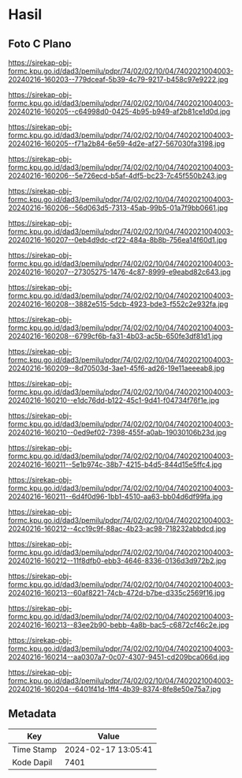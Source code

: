 # Hasil

## Foto C Plano

https://sirekap-obj-formc.kpu.go.id/dad3/pemilu/pdpr/74/02/02/10/04/7402021004003-20240216-160203--779dceaf-5b39-4c79-9217-b458c97e9222.jpg

https://sirekap-obj-formc.kpu.go.id/dad3/pemilu/pdpr/74/02/02/10/04/7402021004003-20240216-160205--c64998d0-0425-4b95-b949-af2b81ce1d0d.jpg

https://sirekap-obj-formc.kpu.go.id/dad3/pemilu/pdpr/74/02/02/10/04/7402021004003-20240216-160205--f71a2b84-6e59-4d2e-af27-567030fa3198.jpg

https://sirekap-obj-formc.kpu.go.id/dad3/pemilu/pdpr/74/02/02/10/04/7402021004003-20240216-160206--5e726ecd-b5af-4df5-bc23-7c45f550b243.jpg

https://sirekap-obj-formc.kpu.go.id/dad3/pemilu/pdpr/74/02/02/10/04/7402021004003-20240216-160206--56d063d5-7313-45ab-99b5-01a7f9bb0661.jpg

https://sirekap-obj-formc.kpu.go.id/dad3/pemilu/pdpr/74/02/02/10/04/7402021004003-20240216-160207--0eb4d9dc-cf22-484a-8b8b-756ea14f60d1.jpg

https://sirekap-obj-formc.kpu.go.id/dad3/pemilu/pdpr/74/02/02/10/04/7402021004003-20240216-160207--27305275-1476-4c87-8999-e9eabd82c643.jpg

https://sirekap-obj-formc.kpu.go.id/dad3/pemilu/pdpr/74/02/02/10/04/7402021004003-20240216-160208--3882e515-5dcb-4923-bde3-f552c2e932fa.jpg

https://sirekap-obj-formc.kpu.go.id/dad3/pemilu/pdpr/74/02/02/10/04/7402021004003-20240216-160208--6799cf6b-fa31-4b03-ac5b-650fe3df81d1.jpg

https://sirekap-obj-formc.kpu.go.id/dad3/pemilu/pdpr/74/02/02/10/04/7402021004003-20240216-160209--8d70503d-3ae1-45f6-ad26-19e11aeeeab8.jpg

https://sirekap-obj-formc.kpu.go.id/dad3/pemilu/pdpr/74/02/02/10/04/7402021004003-20240216-160210--e1dc76dd-b122-45c1-9d41-f04734f76f1e.jpg

https://sirekap-obj-formc.kpu.go.id/dad3/pemilu/pdpr/74/02/02/10/04/7402021004003-20240216-160210--0ed9ef02-7398-455f-a0ab-19030106b23d.jpg

https://sirekap-obj-formc.kpu.go.id/dad3/pemilu/pdpr/74/02/02/10/04/7402021004003-20240216-160211--5e1b974c-38b7-4215-b4d5-844d15e5ffc4.jpg

https://sirekap-obj-formc.kpu.go.id/dad3/pemilu/pdpr/74/02/02/10/04/7402021004003-20240216-160211--6d4f0d96-1bb1-4510-aa63-bb04d6df99fa.jpg

https://sirekap-obj-formc.kpu.go.id/dad3/pemilu/pdpr/74/02/02/10/04/7402021004003-20240216-160212--4cc19c9f-88ac-4b23-ac98-718232abbdcd.jpg

https://sirekap-obj-formc.kpu.go.id/dad3/pemilu/pdpr/74/02/02/10/04/7402021004003-20240216-160212--11f8dfb0-ebb3-4646-8336-0136d3d972b2.jpg

https://sirekap-obj-formc.kpu.go.id/dad3/pemilu/pdpr/74/02/02/10/04/7402021004003-20240216-160213--60af8221-74cb-472d-b7be-d335c2569f16.jpg

https://sirekap-obj-formc.kpu.go.id/dad3/pemilu/pdpr/74/02/02/10/04/7402021004003-20240216-160213--83ee2b90-bebb-4a8b-bac5-c6872cf46c2e.jpg

https://sirekap-obj-formc.kpu.go.id/dad3/pemilu/pdpr/74/02/02/10/04/7402021004003-20240216-160214--aa0307a7-0c07-4307-9451-cd209bca066d.jpg

https://sirekap-obj-formc.kpu.go.id/dad3/pemilu/pdpr/74/02/02/10/04/7402021004003-20240216-160204--6401f41d-1ff4-4b39-8374-8fe8e50e75a7.jpg


## Metadata

| Key        | Value               |
| ---------- | ------------------- |
| Time Stamp | 2024-02-17 13:05:41 |
| Kode Dapil | 7401                |



